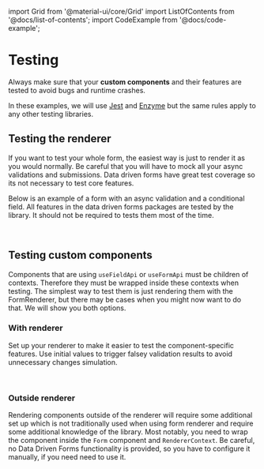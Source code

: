 import Grid from '@material-ui/core/Grid'
import ListOfContents from '@docs/list-of-contents';
import CodeExample from '@docs/code-example';

<Grid container item>
<Grid item xs={12} md={10}>

# Testing

Always make sure that your **custom components** and their features are tested to avoid bugs and runtime crashes.

In these examples, we will use [Jest](https://jestjs.io/) and [Enzyme](https://enzymejs.github.io/enzyme/docs/api/) but the same rules apply to any other testing libraries.


## Testing the renderer

If you want to test your whole form, the easiest way is just to render it as you would normally. Be careful that you will have to mock all your async validations and submissions. Data driven forms have great test coverage so its not necessary to test core features.

Below is an example of a form with an async validation and a conditional field. All features in the data driven forms packages are tested by the library. It should not be required to tests them most of the time.

<CodeExample source="tests/form-renderer.test" />
<br/>

## Testing custom components

Components that are using `useFieldApi` or `useFormApi` must be children of contexts. Therefore they must be wrapped inside these contexts when testing. The simplest way to test them is just rendering them with the FormRenderer, but there may be cases when you might now want to do that. We will show you both options.

### With renderer

Set up your renderer to make it easier to test the component-specific features. Use initial values to trigger falsey validation results to avoid unnecessary changes simulation.

<CodeExample source="tests/custom-component-with-renderer.test" />
<br/>

### Outside renderer

Rendering components outside of the renderer will require some additional set up which is not traditionally used when using form renderer and require some additional knowledge of the library. Most notably, you need to wrap the component inside the `Form` component and `RendererContext`. Be careful, no Data Driven Forms functionality is provided, so you have to configure it manually, if you need need to use it.

<CodeExample source="tests/custom-component-outside-renderer.test" />
<br/>

</Grid>
<Grid item xs={false} md={2}>
  <ListOfContents file="testing" />
</Grid>
</Grid>
